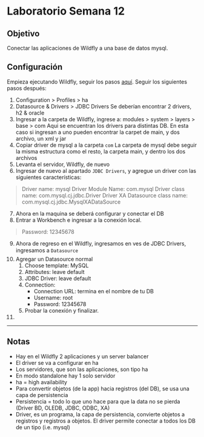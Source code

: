 # Laboratorio Semana 12

## Objetivo

Conectar las aplicaciones de Wildfly a una base de datos mysql.

## Configuración

Empieza ejecutando Wildfly, seguir los pasos [aquí](Fundamentos%20-%20Wildfly.md).
Seguir los siguientes pasos después:

1. Configuration > Profiles > ha
2. Datasource & Drivers > JDBC Drivers
   Se deberían encontrar 2 drivers, h2 & oracle
3. Ingresar a la carpeta de Wildfly, ingrese a: modules > system > layers > base > com
   Aqui se encuentran los drivers para distintas DB. En esta caso si ingresan a uno pueden encontrar la carpet de main, y dos archivo, un xml y jar
4. Copiar driver de mysql a la carpeta `com`
   La carpeta de mysql debe seguir la misma estructura como el resto, la carpeta main, y dentro los dos archivos
5. Levanta el servidor, Wildfly, de nuevo
6. Ingresar de nuevo al apartado `JDBC Drivers`, y agregue un driver con las siguientes características:

> Driver name: mysql
> Driver Module Name: com.mysql
> Driver class name: com.mysql.cj.jdbc.Driver
> Driver XA Datasource class name: com.mysql.cj.jdbc.MysqlXADataSource


7. Ahora en la maquina se  deberá configurar y conectar el DB
8. Entrar a Workbench e ingresar a la conexión local.

> Password: 12345678

9. Ahora de regreso en el Wildfly, ingresamos en ves de JDBC Drivers, ingresamos a `Datasource`
10. Agregar un Datasource normal
	1. Choose template: MySQL
	2. Attributes: leave default
	3. JDBC Driver: leave default
	4. Connection:
	   - Connection URL: termina en el nombre de tu DB
	   - Username: root
	   - Password: 12345678
	5. Probar la conexión y finalizar.
11. 


---
## Notas

- Hay en el Wildfly 2 aplicaciones y un server balancer
- El driver se va a configurar en ha
- Los servidores, que son las aplicaciones, son tipo ha
- En modo standalone hay 1 solo servidor
- ha = high availability
- Para convertir objetos (de la app) hacia registros (del DB), se usa una capa de persistencia
- Persistencia = todo lo que uno hace para que la data no se pierda (Driver BD, OLEDB, JDBC, ODBC, XA)
- Driver, es un programa, la capa de persistencia, convierte objetos a registros y registros a objetos. El driver permite conectar a todos los DB de un tipo (i.e. mysql)
